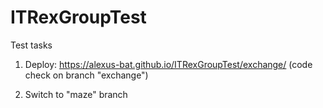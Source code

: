 # ITRexGroupTest
Test tasks

1. Deploy: https://alexus-bat.github.io/ITRexGroupTest/exchange/ (code check on branch "exchange")

2. Switch to "maze" branch
